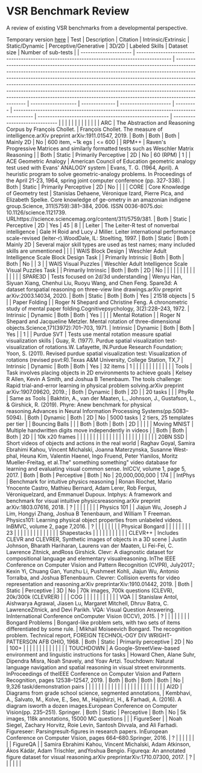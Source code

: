 # VSR Benchmark Review
A review of existing VSR benchmarks from a developmental perspective.

Temporary version [here](https://docs.google.com/spreadsheets/d/11UBVzxsIk_hg-YI9DW4oTY92ERTgOK1_vpp1TW88PZE)
| Test                  | Description                                                                                  | Citation                                                                                                                                                                                                                                                                                                                                                                                                                                                                                             | Intrinsic/Extrinsic | Static/Dynamic | Perceptive/Generative | 3D/2D     | Labeled Skills                                                                         | Dataset size                                           | Number of sub-tests            |
| --------------------- | -------------------------------------------------------------------------------------------- | ---------------------------------------------------------------------------------------------------------------------------------------------------------------------------------------------------------------------------------------------------------------------------------------------------------------------------------------------------------------------------------------------------------------------------------------------------------------------------------------------------- | ------------------- | -------------- | --------------------- | --------- | -------------------------------------------------------------------------------------- | ------------------------------------------------------ | ------------------------------ |
|                       |                                                                                              |                                                                                                                                                                                                                                                                                                                                                                                                                                                                                                      |                     |                |                       |           |                                                                                        |                                                        |                                |
| ARC                   | The Abstraction and Reasoning Corpus by François Chollet.                                    | François Chollet. The measure of intelligence.arXiv preprint arXiv:1911.01547, 2019.                                                                                                                                                                                                                                                                                                                                                                                                                 | Both                | Both           | Both                  | Mainly 2D | No                                                                                     | 600 item, ~1k egs                                      | <= 600                         |
| RPM++                 | Raven's Progressive Matrices and similarly formatted tests such as Weschler Matrix Reasoning |                                                                                                                                                                                                                                                                                                                                                                                                                                                                                                      | Both                | Static         | Primarily Perceptive  | 2D        | No                                                                                     | 60 (RPM)                                               | 1                              |
| ACE Geometric Analogy | American Council of Education geometric analogy test used with Evans' ANALOGY system         | Evans, T. G. (1964, April). A heuristic program to solve geometric-analogy problems. In Proceedings of the April 21-23, 1964, spring joint computer conference (pp. 327-338).                                                                                                                                                                                                                                                                                                                        | Both                | Static         | Primarily Perceptive  | 2D        | No                                                                                     |                                                        |                                |
| CORE                  | Core Knowledge of Geometry test                                                              | Stanislas Dehaene, Véronique Izard, Pierre Pica, and Elizabeth Spelke. Core knowledge of ge-ometry in an amazonian indigene group.Science, 311(5759):381–384, 2006. ISSN 0036-8075.doi: 10.1126/science.1121739. URLhttps://science.sciencemag.org/content/311/5759/381.                                                                                                                                                                                                                             | Both                | Static         | Perceptive            | 2D        | Yes                                                                                    | 45                                                     | 8                              |
| Leiter                | The Leiter-R test of nonverbal intelligence                                                  | Gale H Roid and Lucy J Miller. Leiter international performance scale-revised (leiter-r).WoodDale, IL: Stoelting, 1997.                                                                                                                                                                                                                                                                                                                                                                              | Both                | Static         | Both                  | Mainly 2D | Several major skill types are used as test names; many included skills are unmentioned |                                                        |                                |
| WAIS Block Design     | Weschler Adult Intelligence Scale Block Design Task                                          |                                                                                                                                                                                                                                                                                                                                                                                                                                                                                                      | Primarily Intrinsic | Both           | Both                  | Both      | No                                                                                     |                                                        | 3                              |
| WAIS Visual Puzzles   | Weschler Adult Intelligence Scale Visual Puzzles Task                                        |                                                                                                                                                                                                                                                                                                                                                                                                                                                                                                      | Primarily Intrinsic | Both           | Both                  | 2D        | No                                                                                     |                                                        |                                |
|                       |                                                                                              |                                                                                                                                                                                                                                                                                                                                                                                                                                                                                                      |                     |                |                       |           |                                                                                        |                                                        |                                |
| SPARE3D               | Tests focused on 2d/3d understanding                                                         | Wenyu Han, Siyuan Xiang, Chenhui Liu, Ruoyu Wang, and Chen Feng. Spare3d: A dataset forspatial reasoning on three-view line drawings.arXiv preprint arXiv:2003.14034, 2020.                                                                                                                                                                                                                                                                                                                          | Both                | Static         | Both                  | Both      | Yes                                                                                    | 21518 objects                                          | 5                              |
| Paper Folding         |                                                                                              | Roger N Shepard and Christine Feng. A chronometric study of mental paper folding.Cognitivepsychology, 3(2):228–243, 1972.                                                                                                                                                                                                                                                                                                                                                                            | Intrinsic           | Dynamic        | Both                  | Both      | Yes                                                                                    |                                                        |                                |
| Mental Rotation       |                                                                                              | Roger N Shepard and Jacqueline Metzler. Mental rotation of three-dimensional objects.Science,171(3972):701–703, 1971.                                                                                                                                                                                                                                                                                                                                                                                | Intrinsic           | Dynamic        | Both                  | Both      | Yes                                                                                    |                                                        | 1                              |
| Purdue SVT            | Tests use mental rotation measure spatial visualization skills                               | Guay, R. (1977). Purdue spatial visualization test-visualization of rotations.W. Lafayette, IN.Purdue Research Foundation; Yoon, S. (2011). Revised purdue spatial visualization test: Visualization of rotations (revised psvt:R).Texas A&M University, College Station, TX,7                                                                                                                                                                                                                       | Intrinsic           | Dynamic        | Both                  | Both      | Yes                                                                                    | 32 items                                               | 1                              |
|                       |                                                                                              |                                                                                                                                                                                                                                                                                                                                                                                                                                                                                                      |                     |                |                       |           |                                                                                        |                                                        |                                |
| Tools                 | Task involves placing objects in 2D environments to achieve goals                            | Kelsey R Allen, Kevin A Smith, and Joshua B Tenenbaum. The tools challenge: Rapid trial-and-error learning in physical problem solving.arXiv preprint arXiv:1907.09620, 2019.;                                                                                                                                                                                                                                                                                                                       | Both                | Dynamic        | Both                  | 2D        |                                                                                        | 20 tasks                                               |                                |
| PhyRe                 | Same as Tools                                                                                | Bakhtin, A., van der Maaten, L., Johnson, J., Gustafson, L., & Girshick, R. (2019). Phyre: Anew benchmark for physical reasoning.Advances in Neural Information Processing Systems(pp.5083–5094).                                                                                                                                                                                                                                                                                                    | Both                | Dynamic        | Both                  | 2D        | No                                                                                     | 5000 tasks                                             | 2 tiers, 25 templates per tier |
| Bouncing Balls        |                                                                                              |                                                                                                                                                                                                                                                                                                                                                                                                                                                                                                      | Both                | Both           | Both                  | 2D        |                                                                                        |                                                        |                                |
| Moving MNIST          | Multiple handwritten digits move independently in videos                                     |                                                                                                                                                                                                                                                                                                                                                                                                                                                                                                      | Both                | Both           | Both                  | 2D        |                                                                                        | 10k x20 frames                                         |                                |
|                       |                                                                                              |                                                                                                                                                                                                                                                                                                                                                                                                                                                                                                      |                     |                |                       |           |                                                                                        |                                                        |                                |
|                       |                                                                                              |                                                                                                                                                                                                                                                                                                                                                                                                                                                                                                      |                     |                |                       |           |                                                                                        |                                                        |                                |
| 20BN SSD              | Short videos of objects and actions in the real world                                        | Raghav Goyal, Samira Ebrahimi Kahou, Vincent Michalski, Joanna Materzynska, Susanne West-phal, Heuna Kim, Valentin Haenel, Ingo Fruend, Peter Yianilos, Moritz Mueller-Freitag, et al.The" something something" video database for learning and evaluating visual common sense. InICCV, volume 1, page 5, 2017.                                                                                                                                                                                      | Both                | Both           | Perceptive            | Both      | No                                                                                     | 20,000,000,000                                         | 174                            |
| IntPhys               | Benchmark for intuitive physics reasoning                                                    | Ronan Riochet, Mario Ynocente Castro, Mathieu Bernard, Adam Lerer, Rob Fergus, VéroniqueIzard, and Emmanuel Dupoux. Intphys: A framework and benchmark for visual intuitive physicsreasoning.arXiv preprint arXiv:1803.07616, 2018.                                                                                                                                                                                                                                                                  | ?                   |                |                       |           |                                                                                        |                                                        |                                |
| Physics 101           |                                                                                              | Jiajun Wu, Joseph J Lim, Hongyi Zhang, Joshua B Tenenbaum, and William T Freeman. Physics101: Learning physical object properties from unlabeled videos. InBMVC, volume 2, page 7,2016.                                                                                                                                                                                                                                                                                                              | ?                   |                |                       |           |                                                                                        |                                                        |                                |
| Physical Bongard      |                                                                                              |                                                                                                                                                                                                                                                                                                                                                                                                                                                                                                      |                     |                |                       |           |                                                                                        | 23                                                     |                                |
|                       |                                                                                              |                                                                                                                                                                                                                                                                                                                                                                                                                                                                                                      |                     |                |                       |           |                                                                                        |                                                        |                                |
| Shapestacks           |                                                                                              |                                                                                                                                                                                                                                                                                                                                                                                                                                                                                                      |                     |                |                       |           |                                                                                        |                                                        |                                |
| CLEVR++               | Includes CLEVR and CLEVRER, Synthetic images of objects in a 3D scene                        | Justin Johnson, Bharath Hariharan, Laurens van der Maaten, Li Fei-Fei, C. Lawrence Zitnick, andRoss Girshick. Clevr: A diagnostic dataset for compositional language and elementary visualreasoning. InThe IEEE Conference on Computer Vision and Pattern Recognition (CVPR), July2017.; Kexin Yi, Chuang Gan, Yunzhu Li, Pushmeet Kohli, Jiajun Wu, Antonio Torralba, and Joshua BTenenbaum. Clevrer: Collision events for video representation and reasoning.arXiv preprintarXiv:1910.01442, 2019. | Both                | Static         | Perceptive            | 3D        | No                                                                                     | 70k images, 700k questions (CLEVR), 20k/300k (CLEVRER) |                                |
| COG                   |                                                                                              |                                                                                                                                                                                                                                                                                                                                                                                                                                                                                                      |                     |                |                       |           |                                                                                        |                                                        |                                |
| VQA                   |                                                                                              | Stanislaw Antol, Aishwarya Agrawal, Jiasen Lu, Margaret Mitchell, Dhruv Batra, C. LawrenceZitnick, and Devi Parikh. VQA: Visual Question Answering. InInternational Conference onComputer Vision (ICCV), 2015.                                                                                                                                                                                                                                                                                       | ?                   |                |                       |           |                                                                                        |                                                        |                                |
| Bongard Problems      | Bongard-like problem sets, with two sets of items differentiated by some rule.               | Mikhail Moiseevich Bongard. The recognition problem. Technical report, FOREIGN TECHNOL-OGY DIV WRIGHT-PATTERSON AFB OHIO, 1968.                                                                                                                                                                                                                                                                                                                                                                      | Both                | Static         | Primarily perceptive  | 2D        | No                                                                                     | 100+                                                   |                                |
|                       |                                                                                              |                                                                                                                                                                                                                                                                                                                                                                                                                                                                                                      |                     |                |                       |           |                                                                                        |                                                        |                                |
| TOUCHDOWN             | A Google-StreetView-based environment and linguistic instructions for tasks                  | Howard Chen, Alane Suhr, Dipendra Misra, Noah Snavely, and Yoav Artzi. Touchdown: Natural language navigation and spatial reasoning in visual street environments. InProceedings of theIEEE Conference on Computer Vision and Pattern Recognition, pages 12538–12547, 2019.                                                                                                                                                                                                                          | Both                | Both           | Both                  | Both      | No                                                                                     | 9,326 task/demonstration pairs                         |                                |
|                       |                                                                                              |                                                                                                                                                                                                                                                                                                                                                                                                                                                                                                      |                     |                |                       |           |                                                                                        |                                                        |                                |
|                       |                                                                                              |                                                                                                                                                                                                                                                                                                                                                                                                                                                                                                      |                     |                |                       |           |                                                                                        |                                                        |                                |
| AI2D                  | Diagrams from grade school science, segmented annotations,                                   | Kembhavi, A., Salvato, M., Kolve, E., Seo, M., Hajishirzi, H., & Farhadi, A. (2016). A diagram isworth a dozen images.European Conference on Computer Vision(pp. 235–251). Springer.                                                                                                                                                                                                                                                                                                                 | Both                | Static         | Perceptive            | Both      | No                                                                                     | 5k images, 118k annotations, 15000 MC questions        |                                |
| FigureSeer            |                                                                                              | Noah Siegel, Zachary Horvitz, Roie Levin, Santosh Divvala, and Ali Farhadi. Figureseer: Parsingresult-figures in research papers. InEuropean Conference on Computer Vision, pages 664–680.Springer, 2016.                                                                                                                                                                                                                                                                                            | ?                   |                |                       |           |                                                                                        |                                                        |                                |
| FigureQA              |                                                                                              | Samira Ebrahimi Kahou, Vincent Michalski, Adam Atkinson, Ákos Kádár, Adam Trischler, andYoshua Bengio. Figureqa: An annotated figure dataset for visual reasoning.arXiv preprintarXiv:1710.07300, 2017.                                                                                                                                                                                                                                                                                              | ?                   |                |                       |           |                                                                                        |                                                        |
